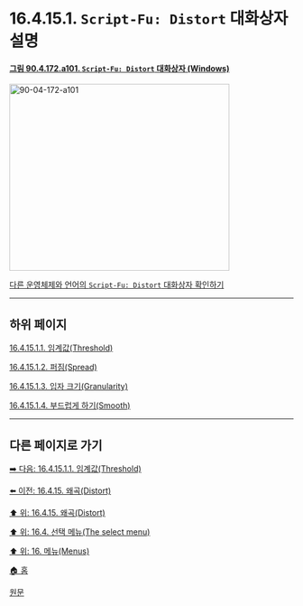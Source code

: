 # 16.4.15.1. `Script-Fu: Distort` 대화상자 설명

<a id="90-04-172-a101"></a>

#### [그림 90.4.172.a101. `Script-Fu: Distort` 대화상자 (Windows)](./90-04-0172-script_fu_distort.md#90-04-172-a101)
<img width="390" height="331" alt="90-04-172-a101" src="https://github.com/user-attachments/assets/660dfb62-8638-44bb-83dc-3fed23d3e964" /> 

[다른 운영체제와 언어의 `Script-Fu: Distort` 대화상자 확인하기](./90-04-0172-script_fu_distort.md#90-04-172-a102)

***

## 하위 페이지

[16.4.15.1.1. 임계값(Threshold)](./16-04-15-01-01-threshold.md)

[16.4.15.1.2. 퍼짐(Spread)](./16-04-15-01-02-spread.md)

[16.4.15.1.3. 입자 크기(Granularity)](./16-04-15-01-03-granularity.md)

[16.4.15.1.4. 부드럽게 하기(Smooth)](./16-04-15-01-04-smooth.md)

***

## 다른 페이지로 가기

[➡️ 다음: 16.4.15.1.1. 임계값(Threshold)](./16-04-15-01-01-threshold.md)

[⬅️ 이전: 16.4.15. 왜곡(Distort)](./16-04-15-00-distort.md)

[⬆️ 위: 16.4.15. 왜곡(Distort)](./16-04-15-00-distort.md)

[⬆️ 위: 16.4. 선택 메뉴(The select menu)](./16-04-00-the-select-menu.md)

[⬆️ 위: 16. 메뉴(Menus)](./16-00-menus.md)

[🏠 홈](./00-home.md)

[원문](https://docs.gimp.org/2.10/ko/script-fu-distress-selection.html#idm25156)